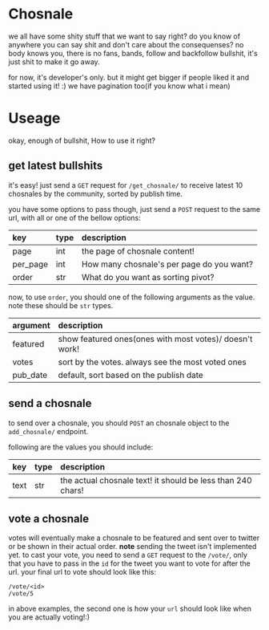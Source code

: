 # Chosnale

we all have some shity stuff that we want to say right? do you know of anywhere you can say shit and don't care about the consequenses? no body knows you, there is no fans, bands, follow and backfollow bullshit, it's just shit to make it go away.

for now, it's developer's only. but it might get bigger if people liked it and started using it! :) we have pagination too(if you know what i mean)

# Useage
okay, enough of bullshit, How to use it right?

## get latest bullshits

it's easy! just send a `GET` request for `/get_chosnale/` to receive latest 10 chosnales by the community, sorted by publish time.

you have some options to pass though, just send a `POST` request to the same url, with all or one of the bellow options:

|key|type|description|
|:---|:---|:---|
|page|int|the page of chosnale content!|
|per_page|int|How many chosnale's per page do you want?|
|order|str|What do you want as sorting pivot?|

now, to use `order`, you should one of the following arguments as the value. note these should be `str` types.

|argument|description|
|:---|:---|
|featured|show featured ones(ones with most votes)/ doesn't work!|
|votes|sort by the votes. always see the most voted ones|
|pub_date|default, sort based on the publish date|

## send a chosnale

to send over a chosnale, you should `POST` an chosnale object to the `add_chosnale/` endpoint.

following are the values you should include:

|key|type|description|
|:---|:---|:---|
|text|str|the actual chosnale text! it should be less than 240 chars!|

## vote a chosnale
votes will eventually make a chosnale to be featured and sent over to twitter or be shown in their actual order. **note** sending the tweet isn't implemented yet.
to cast your vote, you need to send a `GET` request to the `/vote/`, only that you have to pass in the `id` for the tweet you want to vote for after the url. your final url to vote should look like this:

    /vote/<id>
    /vote/5

in above examples, the second one is how your `url` should look like when you are actually voting!:)